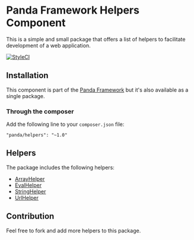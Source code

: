 # Panda Framework Helpers Component

This is a simple and small package that offers a list of helpers to facilitate development of a web application.

[![StyleCI](https://styleci.io/repos/69766687/shield?branch=master)](https://styleci.io/repos/69766687)

## Installation

This component is part of the [Panda Framework](https://github.com/PandaPlatform/panda-framework) but it's also available as a single package.

### Through the composer

Add the following line to your `composer.json` file:

```
"panda/helpers": "~1.0"
```

## Helpers

The package includes the following helpers:

- [ArrayHelper](https://github.com/PandaPlatform/panda-helpers/blob/master/ArrayHelper.php)
- [EvalHelper](https://github.com/PandaPlatform/panda-helpers/blob/master/EvalHelper.php)
- [StringHelper](https://github.com/PandaPlatform/panda-helpers/blob/master/StringHelper.php)
- [UrlHelper](https://github.com/PandaPlatform/panda-helpers/blob/master/UrlHelper.php)

## Contribution

Feel free to fork and add more helpers to this package.
